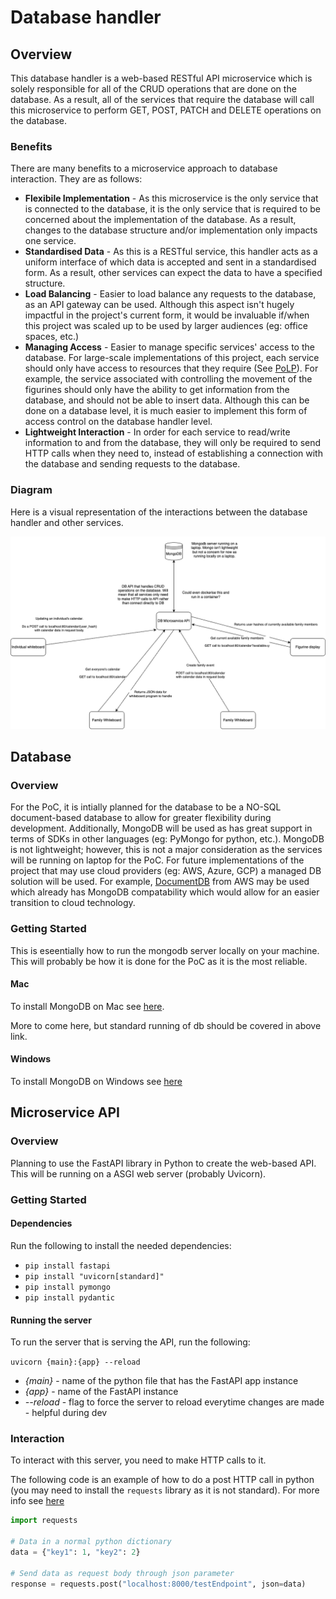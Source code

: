 # Database handler

## Overview

This database handler is a web-based RESTful API microservice which is solely responsible for all of the CRUD operations that are done on the database. As a result, all of the services that require the database will call this microservice to perform GET, POST, PATCH and DELETE operations on the database.

### Benefits

There are many benefits to a microservice approach to database interaction. They are as follows:

- **Flexibile Implementation** - As this microservice is the only service that is connected to the database, it is the only service that is required to be concerned about the implementation of the database. As a result, changes to the database structure and/or implementation only impacts one service.
- **Standardised Data** - As this is a RESTful service, this handler acts as a uniform interface of which data is accepted and sent in a standardised form. As a result, other services can expect the data to have a specified structure.
- **Load Balancing** - Easier to load balance any requests to the database, as an API gateway can be used. Although this aspect isn't hugely impactful in the project's current form, it would be invaluable if/when this project was scaled up to be used by larger audiences (eg: office spaces, etc.)
- **Managing Access** - Easier to manage specific services' access to the database. For large-scale implementations of this project, each service should only have access to resources that they require (See [PoLP](https://www.cyberark.com/what-is/least-privilege/)). For example, the service associated with controlling the movement of the figurines should only have the ability to get information from the database, and should not be able to insert data. Although this can be done on a database level, it is much easier to implement this form of access control on the database handler level.
- **Lightweight Interaction** - In order for each service to read/write information to and from the database, they will only be required to send HTTP calls when they need to, instead of establishing a connection with the database and sending requests to the database. 

### Diagram

Here is a visual representation of the interactions between the database handler and other services.

<img src="https://github.com/lucashicks1/lambda-deco3801/blob/main/assets/data-flow/Data%20Flow.png">

## Database

### Overview

For the PoC, it is intially planned for the database to be a NO-SQL document-based database to allow for greater flexibility during development. Additionally, MongoDB will be used as has great support in terms of SDKs in other languages (eg: PyMongo for python, etc.). MongoDB is not lightweight; however, this is not a major consideration as the services will be running on laptop for the PoC. For future implementations of the project that may use cloud providers (eg: AWS, Azure, GCP) a managed DB solution will be used. For example, [DocumentDB](https://aws.amazon.com/documentdb/) from AWS may be used which already has MongoDB compatability which would allow for an easier transition to cloud technology.

### Getting Started

This is eseentially how to run the mongodb server locally on your machine. This will probably be how it is done for the PoC as it is the most reliable.

#### Mac

To install MongoDB on Mac see [here](https://www.mongodb.com/docs/manual/tutorial/install-mongodb-on-os-x/).

More to come here, but standard running of db should be covered in above link.

#### Windows

To install MongoDB on Windows see [here](https://www.mongodb.com/docs/manual/tutorial/install-mongodb-on-windows/)

## Microservice API

### Overview

Planning to use the FastAPI library in Python to create the web-based API. This will be running on a ASGI web server (probably Uvicorn). 

### Getting Started

#### Dependencies

Run the following to install the needed dependencies:

- `pip install fastapi`
- `pip install "uvicorn[standard]"`
- `pip install pymongo`
- `pip install pydantic`


#### Running the server

To run the server that is serving the API, run the following:

`uvicorn {main}:{app} --reload`

- *{main}* - name of the python file that has the FastAPI app instance
- *{app}* - name of the FastAPI instance
- *--reload* - flag to force the server to reload everytime changes are made - helpful during dev

### Interaction

To interact with this server, you need to make HTTP calls to it.

The following code is an example of how to do a post HTTP call in python (you may need to install the `requests` library as it is not standard). For more info see [here](https://requests.readthedocs.io/en/latest/)

```Python
import requests

# Data in a normal python dictionary
data = {"key1": 1, "key2": 2}

# Send data as request body through json parameter
response = requests.post("localhost:8000/testEndpoint", json=data)
```